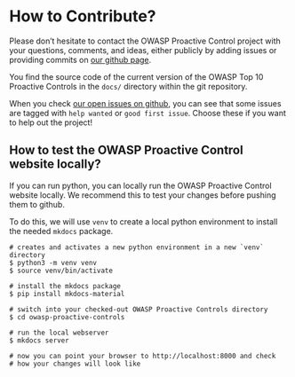 # How to Contribute?

Please don’t hesitate to contact the OWASP Proactive Control project with your questions, comments, and ideas, either publicly by adding issues or providing commits on [our github page](https://github.com/OWASP/www-project-proactive-controls).

You find the source code of the current version of the OWASP Top 10 Proactive Controls in the `docs/` directory within the git repository.

When you check [our open issues on github](https://github.com/OWASP/www-project-proactive-controls/issues), you can see that some issues are tagged with `help wanted` or `good first issue`. Choose these if you want to help out the project!

## How to test the OWASP Proactive Control website locally?

If you can run python, you can locally run the OWASP Proactive Control website locally. We recommend this to test your changes before pushing them to github.

To do this, we will use `venv` to create a local python environment to install the needed `mkdocs` package.

```shell
# creates and activates a new python environment in a new `venv` directory
$ python3 -m venv venv
$ source venv/bin/activate

# install the mkdocs package
$ pip install mkdocs-material

# switch into your checked-out OWASP Proactive Controls directory
$ cd owasp-proactive-controls

# run the local webserver
$ mkdocs server

# now you can point your browser to http://localhost:8000 and check
# how your changes will look like
```